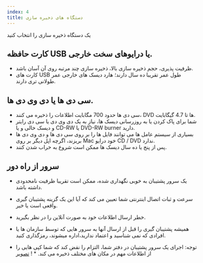 ```yaml
---
index: 4
title: دستگاه های ذخیره سازی
---
```

یک دستگاه ذخیره سازی را انتخاب کنید

## کارت حافظه USB یا درایوهای سخت خارجی.

* ظرفیت پذیری، حجم ذخیره سازی بالا، ذخیره سازی چند مرتبه روی آن آسان باشد.
* کارت های USB طول عمر تقریبا ده سال دارند؛ هارد دیسک های خارجی عمر طولانی تری دارند.

## سی دی ها یا دی وی دی ها.

* سی دی ها حدود 700 مگابایت اطلاعات را ذخیره می کنند، DVD ها تا 4.7 گیگابایت.
* شما برای پاک کردن یا به روزرسانی دیسک ها، نیاز به یک دی وی دی یا سی دی رایتر و دیسک خالی و یا CD-RW یا DVD-RW burner دارید.
* بسیاری از سیستم عامل ها می توانند فایل ها را بر روی سی دی ها و دی وی دی ها بریزند، اگرچه اپل دیگر بر روی Mac خود درایو CD / DVD ندارد.
* پس از پنج یا ده سال دیسک ها ممکن است شروع به خراب شدن کنند.

## سرور از راه دور

* یک سرور پشتیبان به خوبی نگهداری شده، ممکن است تقریبا ظرفیت نامحدودی داشته باشد.
* سرعت و ثبات اتصال اینترنتی شما تعیین می کند که آیا این یک گزینه پشتیبان گیری واقعی است یا خیر.
* خطر ارسال اطلاعات خود به صورت آنلاین را در نظر بگیرید.
* همیشه پشتیبان گیری را قبل از ارسال آنها به سرور هایی که توسط سازمان ها یا افرادی که نمی شناسید و اعتماد ندارید،اداره میشوند، رمزگذاری کنید.

* توجه: اجرای یک سرور پشتیبان در دفتر شما، التزام را نقض کند که شما کپی هایی را از اطلاعات مهم در مکان های مختلف ذخیره می کند. *
! [تصویر](deleting2.png)